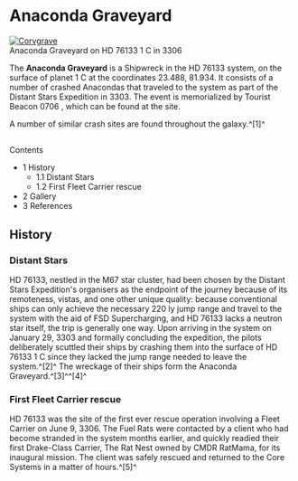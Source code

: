 # Anaconda Graveyard
[![Corvgrave](https://static.wikia.nocookie.net/elite-dangerous/images/b/b4/Corvgrave.png/revision/latest/scale-to-width-down/300?cb=20200711185959)](https://static.wikia.nocookie.net/elite-dangerous/images/b/b4/Corvgrave.png/revision/latest?cb=20200711185959) 	 		 			 		 		 		 			
Anaconda Graveyard on HD 76133 1 C in 3306
 		 	 

The **Anaconda Graveyard** is a Shipwreck in the HD 76133 system, on the surface of planet 1 C at the coordinates 23.488, 81.934. It consists of a number of crashed Anacondas that traveled to the system as part of the Distant Stars Expedition in 3303. The event is memorialized by Tourist Beacon 0706 , which can be found at the site.

A number of similar crash sites are found throughout the galaxy.^[1]^

## 

Contents

- 1 History
    - 1.1 Distant Stars
    - 1.2 First Fleet Carrier rescue
- 2 Gallery
- 3 References

## History

### Distant Stars

HD 76133, nestled in the M67 star cluster, had been chosen by the Distant Stars Expedition's organisers as the endpoint of the journey because of its remoteness, vistas, and one other unique quality: because conventional ships can only achieve the necessary 220 ly jump range and travel to the system with the aid of FSD Supercharging, and HD 76133 lacks a neutron star itself, the trip is generally one way. Upon arriving in the system on January 29, 3303 and formally concluding the expedition, the pilots deliberately scuttled their ships by crashing them into the surface of HD 76133 1 C since they lacked the jump range needed to leave the system.^[2]^ The wreckage of their ships form the Anaconda Graveyard.^[3]^^[4]^

### First Fleet Carrier rescue

HD 76133 was the site of the first ever rescue operation involving a Fleet Carrier on June 9, 3306. The Fuel Rats were contacted by a client who had become stranded in the system months earlier, and quickly readied their first Drake-Class Carrier, The Rat Nest owned by CMDR RatMama, for its inaugural mission. The client was safely rescued and returned to the Core Systems in a matter of hours.^[5]^